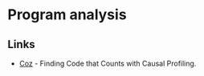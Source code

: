 # Program analysis

## Links

- [Coz](https://github.com/plasma-umass/coz) - Finding Code that Counts with Causal Profiling.
